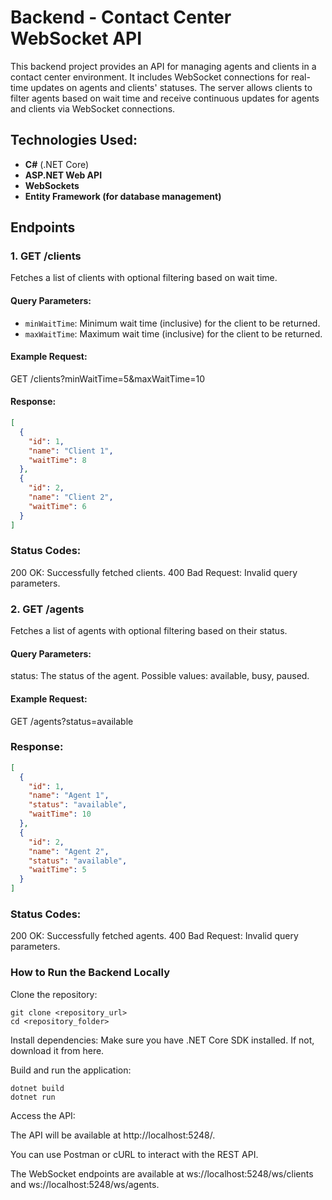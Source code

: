 # Backend - Contact Center WebSocket API

This backend project provides an API for managing agents and clients in a contact center environment. It includes WebSocket connections for real-time updates on agents and clients' statuses. The server allows clients to filter agents based on wait time and receive continuous updates for agents and clients via WebSocket connections.

## Technologies Used:

- **C#** (.NET Core)
- **ASP.NET Web API**
- **WebSockets**
- **Entity Framework (for database management)**

## Endpoints

### 1. **GET /clients**

Fetches a list of clients with optional filtering based on wait time.

#### Query Parameters:

- `minWaitTime`: Minimum wait time (inclusive) for the client to be returned.
- `maxWaitTime`: Maximum wait time (inclusive) for the client to be returned.

#### Example Request:

GET /clients?minWaitTime=5&maxWaitTime=10

#### Response:

```json
[
  {
    "id": 1,
    "name": "Client 1",
    "waitTime": 8
  },
  {
    "id": 2,
    "name": "Client 2",
    "waitTime": 6
  }
]
```

### Status Codes:

200 OK: Successfully fetched clients.
400 Bad Request: Invalid query parameters.

### 2. **GET /agents**

Fetches a list of agents with optional filtering based on their status.

#### Query Parameters:

status: The status of the agent. Possible values: available, busy, paused.

#### Example Request:

GET /agents?status=available

### Response:

```json
[
  {
    "id": 1,
    "name": "Agent 1",
    "status": "available",
    "waitTime": 10
  },
  {
    "id": 2,
    "name": "Agent 2",
    "status": "available",
    "waitTime": 5
  }
]
```

### Status Codes:

200 OK: Successfully fetched agents.
400 Bad Request: Invalid query parameters.

### How to Run the Backend Locally

Clone the repository:

```
git clone <repository_url>
cd <repository_folder>
```

Install dependencies: Make sure you have .NET Core SDK installed. If not, download it from here.

Build and run the application:

```
dotnet build
dotnet run
```

Access the API:

The API will be available at http://localhost:5248/.

You can use Postman or cURL to interact with the REST API.

The WebSocket endpoints are available at ws://localhost:5248/ws/clients and ws://localhost:5248/ws/agents.
